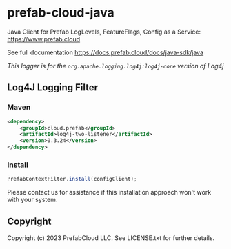 # prefab-cloud-java
Java Client for Prefab LogLevels, FeatureFlags, Config as a Service: https://www.prefab.cloud

See full documentation https://docs.prefab.cloud/docs/java-sdk/java

_This logger is for the `org.apache.logging.log4j:log4j-core` version of Log4j_

## Log4J Logging Filter


### Maven
```xml
<dependency>
    <groupId>cloud.prefab</groupId>
    <artifactId>log4j-two-listener</artifactId>
    <version>0.3.24</version>
</dependency>
```

### Install

```java
PrefabContextFilter.install(configClient);
```

Please contact us for assistance if this installation approach won't work with your system.



## Copyright

Copyright (c) 2023 PrefabCloud LLC. See LICENSE.txt for further details.
